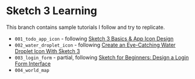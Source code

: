 Sketch 3 Learning
=================

This branch contains sample tutorials I follow and try to replicate.

* ```001_todo_app_icon``` - following [Sketch 3 Basics & App Icon Design](http://airwalk-design.com/?cat=tutorials&inc=1744&stick=design-a-todo-list-app-icon-with-sketch-3)
* ```002_water_droplet_icon``` - following [Create an Eye-Catching Water Droplet Icon With Sketch 3](http://webdesign.tutsplus.com/tutorials/create-an-eye-catching-water-droplet-icon-with-sketch-3--cms-22595)
* ```003_login_form``` - partial, following [Sketch for Beginners: Design a Login Form Interface](http://webdesign.tutsplus.com/tutorials/sketch-for-beginners-design-a-login-form-interface--cms-21534)
* ```004_world_map```
